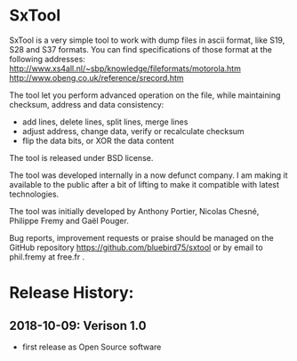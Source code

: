 SxTool 
======

SxTool is a very simple tool to work with dump files in ascii
format, like S19, S28 and S37 formats.
You can find specifications of those format at the following addresses:
http://www.xs4all.nl/~sbp/knowledge/fileformats/motorola.htm
http://www.obeng.co.uk/reference/srecord.htm

The tool let you perform advanced operation on the file, while 
maintaining checksum, address and data consistency:
- add lines, delete lines, split lines, merge lines
- adjust address, change data, verify or recalculate checksum
- flip the data bits, or XOR the data  content

The tool is released under BSD license.

The tool was developed internally in a now defunct company. I am
making it available to the public after a bit of lifting to make
it compatible with latest technologies.

The tool was initially developed by Anthony Portier, Nicolas Chesné,
Philippe Fremy and Gaël Pouger.

Bug reports, improvement requests or praise should be managed on the
GitHub repository https://github.com/bluebird75/sxtool or by email 
to phil.fremy at free.fr .

Release History:
================

2018-10-09: Verison 1.0
-----------------------
- first release as Open Source software